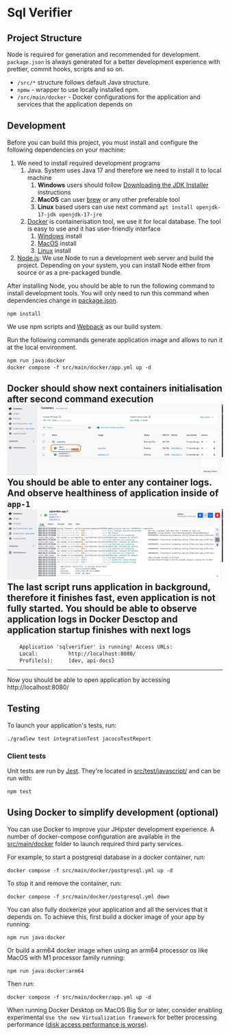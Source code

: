 # Sql Verifier

## Project Structure

Node is required for generation and recommended for development. `package.json` is always generated for a better development experience with prettier, commit hooks, scripts and so on.

- `/src/*` structure follows default Java structure.
- `npmw` - wrapper to use locally installed npm.
- `/src/main/docker` - Docker configurations for the application and services that the application depends on

## Development

Before you can build this project, you must install and configure the following dependencies on your machine:

1. We need to install required development programs
   1. Java. System uses Java 17 and therefore we need to install it to local machine
      1. **Windows** users should follow [Downloading the JDK Installer](https://docs.oracle.com/en/java/javase/17/install/installation-jdk-microsoft-windows-platforms.html#GUID-371F38CC-248F-49EC-BB9C-C37FC89E52A0) instructions
      2. **MacOS** can user [brew](https://formulae.brew.sh/formula/openjdk@17) or any other preferable tool
      3. **Linux** based users can use next command `apt install openjdk-17-jdk openjdk-17-jre`
   2. [Docker](https://docs.docker.com/desktop/) is containerisation tool, we use it for local database. 
   The tool is easy to use and it has user-friendly interface 
      1. [Windows](https://docs.docker.com/desktop/install/windows-install/) install
      2. [MacOS](https://docs.docker.com/desktop/install/mac-install/) install
      3. [Linux](https://docs.docker.com/desktop/install/linux-install/) install
2. [Node.js][]: We use Node to run a development web server and build the project.
   Depending on your system, you can install Node either from source or as a pre-packaged bundle.

After installing Node, you should be able to run the following command to install development tools.
You will only need to run this command when dependencies change in [package.json](package.json).

```
npm install
```

We use npm scripts and [Webpack][] as our build system.

Run the following commands generate application image and allows to run it at the local environment.

```
npm run java:docker
docker compose -f src/main/docker/app.yml up -d
```
Docker should show next containers initialisation after second command execution
![containers.png](docs/images/containers.png)
You should be able to enter any container logs. And observe healthiness of application inside of `app-1`
![app-logs.png](docs/images/app-logs.png)
The last script runs application in background, therefore it finishes fast, even application is not fully started.
You should be able to observe application logs in Docker Desctop and application startup finishes with next logs
----------------------------------------------------------
        Application 'sqlverifier' is running! Access URLs:
        Local:          http://localhost:8080/
        Profile(s):     [dev, api-docs]
---------------------------------------------------------- 

Now you should be able to open application by accessing http://localhost:8080/ 

## Testing

To launch your application's tests, run:

```
./gradlew test integrationTest jacocoTestReport
```

### Client tests

Unit tests are run by [Jest][]. They're located in [src/test/javascript/](src/test/javascript/) and can be run with:

```
npm test
```

## Using Docker to simplify development (optional)

You can use Docker to improve your JHipster development experience. A number of docker-compose configuration are available in the [src/main/docker](src/main/docker) folder to launch required third party services.

For example, to start a postgresql database in a docker container, run:

```
docker compose -f src/main/docker/postgresql.yml up -d
```

To stop it and remove the container, run:

```
docker compose -f src/main/docker/postgresql.yml down
```

You can also fully dockerize your application and all the services that it depends on.
To achieve this, first build a docker image of your app by running:

```
npm run java:docker
```

Or build a arm64 docker image when using an arm64 processor os like MacOS with M1 processor family running:

```
npm run java:docker:arm64
```

Then run:

```
docker compose -f src/main/docker/app.yml up -d
```

When running Docker Desktop on MacOS Big Sur or later, consider enabling experimental `Use the new Virtualization framework` for better processing performance ([disk access performance is worse](https://github.com/docker/roadmap/issues/7)).

[Node.js]: https://nodejs.org/
[NPM]: https://www.npmjs.com/
[Webpack]: https://webpack.github.io/
[BrowserSync]: https://www.browsersync.io/
[Jest]: https://facebook.github.io/jest/
[Leaflet]: https://leafletjs.com/
[DefinitelyTyped]: https://definitelytyped.org/
